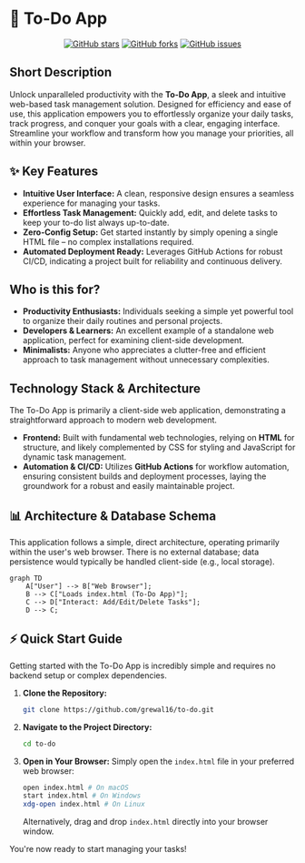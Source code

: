 # 🚀 To-Do App

<p align="center">
  <a href="https://github.com/grewal16/to-do/stargazers"><img src="https://img.shields.io/github/stars/grewal16/to-do?style=for-the-badge" alt="GitHub stars"></a>
  <a href="https://github.com/grewal16/to-do/network/members"><img src="https://img.shields.io/github/forks/grewal16/to-do?style=for-the-badge" alt="GitHub forks"></a>
  <a href="https://github.com/grewal16/to-do/issues"><img src="https://img.shields.io/github/issues/grewal16/to-do?style=for-the-badge" alt="GitHub issues"></a>
</p>

## Short Description
Unlock unparalleled productivity with the **To-Do App**, a sleek and intuitive web-based task management solution. Designed for efficiency and ease of use, this application empowers you to effortlessly organize your daily tasks, track progress, and conquer your goals with a clear, engaging interface. Streamline your workflow and transform how you manage your priorities, all within your browser.

## ✨ Key Features
*   **Intuitive User Interface:** A clean, responsive design ensures a seamless experience for managing your tasks.
*   **Effortless Task Management:** Quickly add, edit, and delete tasks to keep your to-do list always up-to-date.
*   **Zero-Config Setup:** Get started instantly by simply opening a single HTML file – no complex installations required.
*   **Automated Deployment Ready:** Leverages GitHub Actions for robust CI/CD, indicating a project built for reliability and continuous delivery.

## Who is this for?
*   **Productivity Enthusiasts:** Individuals seeking a simple yet powerful tool to organize their daily routines and personal projects.
*   **Developers & Learners:** An excellent example of a standalone web application, perfect for examining client-side development.
*   **Minimalists:** Anyone who appreciates a clutter-free and efficient approach to task management without unnecessary complexities.

## Technology Stack & Architecture
The To-Do App is primarily a client-side web application, demonstrating a straightforward approach to modern web development.

*   **Frontend:** Built with fundamental web technologies, relying on **HTML** for structure, and likely complemented by CSS for styling and JavaScript for dynamic task management.
*   **Automation & CI/CD:** Utilizes **GitHub Actions** for workflow automation, ensuring consistent builds and deployment processes, laying the groundwork for a robust and easily maintainable project.

## 📊 Architecture & Database Schema
This application follows a simple, direct architecture, operating primarily within the user's web browser. There is no external database; data persistence would typically be handled client-side (e.g., local storage).

```mermaid
graph TD
    A["User"] --> B["Web Browser"];
    B --> C["Loads index.html (To-Do App)"];
    C --> D["Interact: Add/Edit/Delete Tasks"];
    D --> C;
```

## ⚡ Quick Start Guide
Getting started with the To-Do App is incredibly simple and requires no backend setup or complex dependencies.

1.  **Clone the Repository:**
    ```bash
    git clone https://github.com/grewal16/to-do.git
    ```
2.  **Navigate to the Project Directory:**
    ```bash
    cd to-do
    ```
3.  **Open in Your Browser:**
    Simply open the `index.html` file in your preferred web browser:
    ```bash
    open index.html # On macOS
    start index.html # On Windows
    xdg-open index.html # On Linux
    ```
    Alternatively, drag and drop `index.html` directly into your browser window.

You're now ready to start managing your tasks!